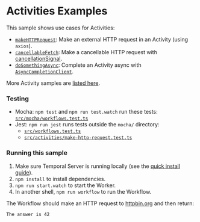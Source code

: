 # Activities Examples

This sample shows use cases for Activities:

- [`makeHTTPRequest`](./src/activities/index.ts): Make an external HTTP request in an Activity (using `axios`).
- [`cancellableFetch`](./src/activities/cancellable-fetch.ts): Make a cancellable HTTP request with [cancellationSignal](https://typescript.temporal.io/api/classes/client.CancelledFailure).
- [`doSomethingAsync`](./src/activities/async-completion.ts): Complete an Activity async with [`AsyncCompletionClient`](https://typescript.temporal.io/api/classes/client.AsyncCompletionClient/#complete).

More Activity samples are [listed here](https://github.com/temporalio/samples-typescript/#activity-apis-and-design-patterns).

### Testing

- Mocha: `npm test` and `npm run test.watch` run these tests: [`src/mocha/workflows.test.ts`](./src/mocha/workflows.test.ts)
- Jest: `npm run jest` runs tests outside the `mocha/` directory:
  - [`src/workflows.test.ts`](./src/workflows.test.ts)
  - [`src/activities/make-http-request.test.ts`](./src/activities/make-http-request.test.ts)

### Running this sample

1. Make sure Temporal Server is running locally (see the [quick install guide](https://docs.temporal.io/application-development/foundations#run-a-development-cluster)).
2. `npm install` to install dependencies.
3. `npm run start.watch` to start the Worker.
4. In another shell, `npm run workflow` to run the Workflow.

The Workflow should make an HTTP request to [httpbin.org](https://httpbin.org/) and then return:

```
The answer is 42
```
